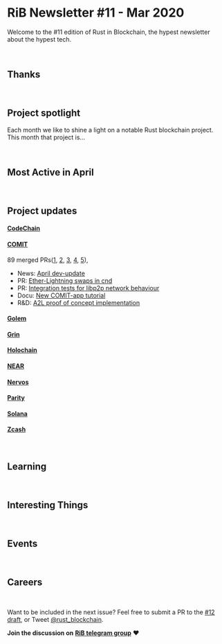 # RiB Newsletter #11 - Mar 2020

Welcome to the #11 edition of Rust in Blockchain, the hypest newsletter about the hypest tech. <!--[Previous: #10](). -->


&nbsp;


## Thanks


&nbsp;


## Project spotlight

Each month we like to shine a light on a notable Rust blockchain project. This month that project is…

&nbsp;


## Most Active in April

&nbsp;



## Project updates

#### [**CodeChain**](https://github.com/codeChain-io/)


#### [**COMIT**](https://comit.network/)

89 merged PRs([1][comit-rs], [2][comit-js-sdk], [3][create-comit-app], [4][comit.network], [5][a2l-poc]),

[comit-rs]: https://github.com/comit-network/comit-rs/pulls?q=is%3Apr+is%3Aclosed+merged%3A2020-04-01..2020-04-30+NOT+bump
[comit-js-sdk]: https://github.com/comit-network/comit-js-sdk/pulls?q=is%3Apr+is%3Aclosed+merged%3A2020-04-01..2020-04-30+NOT+bump
[create-comit-app]: https://github.com/comit-network/create-comit-app/pulls?q=is%3Apr+is%3Aclosed+merged%3A2020-04-01..2020-04-30+NOT+bump
[comit.network]: https://github.com/comit-network/comit.network/pulls?q=is%3Apr+is%3Aclosed+merged%3A2020-04-01..2020-04-30+NOT+bump
[a2l-poc]: https://github.com/comit-network/a2l-poc/pulls?q=is%3Apr+is%3Aclosed+merged%3A2020-04-01..2020-04-30+NOT+bump

- News: [April dev-update](https://comit.network/blog/2020/05/01/april-dev-update)
- PR: [Ether-Lightning swaps in cnd](https://github.com/comit-network/comit-rs/pull/2426)
- PR: [Integration tests for libp2p network behaviour](https://github.com/comit-network/comit-rs/pull/2479)
- Docu: [New COMIT-app tutorial](https://comit.network/docs/tutorials/write-your-first-comit-app/write-a-comit-app-setup)
- R&D: [A2L proof of concept implementation](https://github.com/comit-network/a2l-poc/)

#### [**Golem**](https://golem.network/)


#### [**Grin**](https://github.com/mimblewimble/grin)


#### [**Holochain**](https://github.com/holochain/)


#### [**NEAR**](https://github.com/nearprotocol/nearcore)


#### [**Nervos**](https://github.com/nervosnetwork)


#### [**Parity** ](https://github.com/paritytech)


#### [**Solana**](https://github.com/solana-labs/solana)


#### [**Zcash**](https://z.cash/)


&nbsp;

## Learning



&nbsp;

## Interesting Things



&nbsp;

## Events


&nbsp;

## Careers


&nbsp;

Want to be included in the next issue? Feel free to submit a PR to the [#12 draft](), or Tweet [@rust_blockchain](https://twitter.com/rust_blockchain).

**Join the discussion on** [**RiB telegram group**](https://t.me/rustinblockchain) **❤️**
